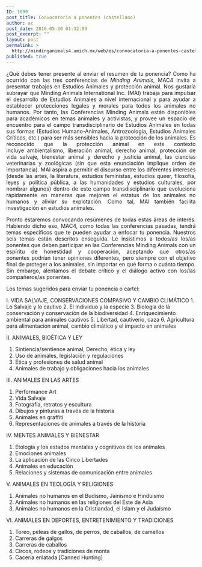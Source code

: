 ```yaml
---
ID: 1099
post_title: Convocatoria a ponentes (castellano)
author: ac
post_date: 2016-05-30 01:32:09
post_excerpt: ""
layout: post
permalink: >
  http://mindinganimals4.umich.mx/web/es/convocatoria-a-ponentes-castellano/
published: true
---
```

<p style="text-align: justify;">¿Qué debes tener presente al enviar el resumen de tu ponencia? Como ha ocurrido con las tres conferencias de <em>Minding Animals</em>, MAC4 invita a presentar trabajos en Estudios Animales y protección animal. Nos gustaría subrayar que Minding Animals International Inc. (MAI) trabaja para impulsar el desarrollo de Estudios Animales a nivel internacional y para ayudar a establecer protecciones legales y morales para todos los animales no humanos. Por tanto, las Conferencias Minding Animals están disponibles para académicos en temas animales y activistas, y provee un espacio de encuentro para el campo transdisciplinario de Estudios Animales en todas sus formas (Estudios Humano-Animales, Antrozoología, Estudios Animales Críticos, etc.) para ser más sensibles hacia la protección de los animales. Es reconocido que la protección animal en este contexto incluye ambientalismo, liberación animal, derecho animal, protección de vida salvaje, bienestar animal y derecho y justicia animal, las ciencias veterinarias y zoológicas (sin que esta enunciación implique orden de importancia). MAI aspira a permitir el discurso entre los diferentes intereses (desde las artes, la literatura, estudios feministas, estudios queer, filosofía, leyes y política pública, a las humanidades y estudios culturales, por nombrar algunos) dentro de este campo transdisciplinario que evoluciona rápidamente en maneras que mejoren el estatus de los animales no humanos y aliviar su explotación. Como tal, MAI también facilita investigación en estudios animales.</p>
<p style="text-align: justify;">Pronto estaremos convocando resúmenes de todas estas áreas de interés. Habiendo dicho eso, MAC4, como todas las conferencias pasadas, tendrá temas específicos que te pueden ayudar a enfocar tu ponencia. Nuestros seis temas están descritos enseguida. Le insistimos a todos/as los/as ponentes que deben participar en las Conferencias Minding Animals con un espíritu de honestidad y cooperación, aceptando que otros/as ponentes podrían tener opiniones diferentes, pero siempre con el objetivo final de proteger a los animales, sin importar en qué forma o cuánto tiempo. Sin embargo, alentamos el debate crítico y el diálogo activo con los/las compañeros/as ponentes.</p>
<p style="text-align: justify;">Los temas sugeridos para enviar tu ponencia o cartel:</p>
I. VIDA SALVAJE, CONSERVACIONES COMPASIVO Y CAMBIO CLIMÁTICO
1. Lo Salvaje y lo cautivo
2. El Individuo y la especie
3. Biología de la conservación y conservación de la biodiversidad
4. Enriquecimiento ambiental para animales cautivos
5. Libertad, cautiverio, caza
6. Agricultura para alimentación animal, cambio climático y el impacto en animales

II. ANIMALES, BIOÉTICA Y LEY
1. Sintiencia/sentience animal, Derecho, ética y ley
2. Uso de animales, legislación y regulaciones
3. Ética y profesiones de salud animal
4. Animales de trabajo y obligaciones hacia los animales

III. ANIMALES EN LAS ARTES
1. Performance Art
2. Vida Salvaje
3. Fotografía, retratos y escultura
4. Dibujos y pinturas a través de la historia
5. Animales en graffiti
6. Representaciones de animales a través de la historia

IV. MENTES ANIMALES Y BIENESTAR
1. Etología y los estados mentales y cognitivos de los animales
2. Emociones animales
3. La aplicación de las Cinco Libertades
4. Animales en educación
5. Relaciones y sistemas de comunicación entre animales

V. ANIMALES EN TEOLOGÍA Y RELIGIONES
1. Animales no humanos en el Budismo, Jainismo e Hinduismo
2. Animales no humanos en las religiones del Este de Asia
3. Animales no humanos en la Cristiandad, el Islam y el Judaísmo

VI. ANIMALES EN DEPORTES, ENTRETENIMIENTO Y TRADICIONES
1. Toreo, peleas de gallos, de perros, de caballos, de camellos
2. Carreras de galgos
3. Carreras de caballos
4. Circos, rodeos y tradiciones de monta
5. Cacería enlatada [Canned Hunting]
<p style="text-align: justify;"></p>